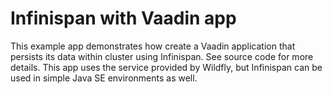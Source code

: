 # Infinispan with Vaadin app

This example app demonstrates how create a Vaadin application that persists its data within cluster using Infinispan. See source code for more details. This app uses the service provided by Wildfly, but Infinispan can be used in simple Java SE environments as well.
